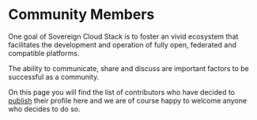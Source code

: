 # Community Members

One goal of Sovereign Cloud Stack is to foster an vivid ecosystem that facilitates
the development and operation of fully open, federated and compatible platforms.

The ability to communicate, share and discuss are important factors to be successful as a community.

On this page you will find the list of contributors who have decided to <a href="/2023/01/27/community-profiles/">publish</a> their profile here and
we are of course happy to welcome anyone who decides to do so.
